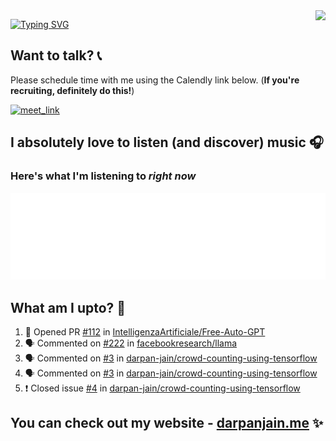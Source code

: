 <img align="right" src="https://komarev.com/ghpvc/?username=darpan-jain&style=plastic&color=blue&label=Curious+Views">

[![Typing SVG](https://readme-typing-svg.herokuapp.com?font=Fira+Code&weight=700&size=23&duration=3000&pause=2000&background=EF6DFF00&width=550&height=70&lines=Hi!+%F0%9F%91%8B+Welcome+to+my+virtual+office!+%F0%9F%92%BB)](https://git.io/typing-svg)

## Want to talk? 📞
Please schedule time with me using the Calendly link below. (**If you're recruiting, definitely do this!**)

<a href="https://calendly.com/darpanjain" target="_blank"><img width="498" alt="meet_link" src="https://user-images.githubusercontent.com/15426564/144297439-f530f383-e73e-41e0-9914-a9b7d3f432e5.png"></a>

## I absolutely love to listen (and discover) music 🎧
### Here's what I'm listening to _right now_
[![Spotify](https://github.com/darpan-jain/darpan-jain/blob/master/spotify.svg)](https://open.spotify.com/user/darpan-jain)

<!-- [![spotify-github-profile](https://spotify-github-profile.vercel.app/api/view?uid=darpan_jain&cover_image=true&theme=novatorem&show_offline=false&background_color=1b1818&interchange=false&bar_color=53b14f&bar_color_cover=true)](https://spotify-github-profile.vercel.app/api/view?uid=darpan_jain&redirect=true) -->

## What am I upto? 🤔
<!--START_SECTION:activity-->
1. 💪 Opened PR [#112](https://github.com/IntelligenzaArtificiale/Free-Auto-GPT/pull/112) in [IntelligenzaArtificiale/Free-Auto-GPT](https://github.com/IntelligenzaArtificiale/Free-Auto-GPT)
2. 🗣 Commented on [#222](https://github.com/facebookresearch/llama/issues/222) in [facebookresearch/llama](https://github.com/facebookresearch/llama)
3. 🗣 Commented on [#3](https://github.com/darpan-jain/crowd-counting-using-tensorflow/issues/3) in [darpan-jain/crowd-counting-using-tensorflow](https://github.com/darpan-jain/crowd-counting-using-tensorflow)
4. 🗣 Commented on [#3](https://github.com/darpan-jain/crowd-counting-using-tensorflow/issues/3) in [darpan-jain/crowd-counting-using-tensorflow](https://github.com/darpan-jain/crowd-counting-using-tensorflow)
5. ❗️ Closed issue [#4](https://github.com/darpan-jain/crowd-counting-using-tensorflow/issues/4) in [darpan-jain/crowd-counting-using-tensorflow](https://github.com/darpan-jain/crowd-counting-using-tensorflow)
<!--END_SECTION:activity-->

## You can check out my website - [darpanjain.me](https://darpanjain.me/) ✨